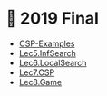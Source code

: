 # 📅 2019 Final

<!--YPackage.YGitbookIntegration-tarafından-otomatik-oluşturulmuştur-->

- [CSP-Examples](CSP-Examples.pdf)
- [Lec5.InfSearch](Lec5.InfSearch.pdf)
- [Lec6.LocalSearch](Lec6.LocalSearch.pdf)
- [Lec7.CSP](Lec7.CSP.pdf)
- [Lec8.Game](Lec8.Game.pdf)

<!--YPackage.YGitbookIntegration-tarafından-otomatik-oluşturulmuştur-->
